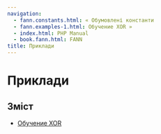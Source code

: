 ```yaml
---
navigation:
  - fann.constants.html: « Обумовлені константи
  - fann.examples-1.html: Обучение XOR »
  - index.html: PHP Manual
  - book.fann.html: FANN
title: Приклади
---
```

# Приклади

## Зміст

-   [Обучение XOR](fann.examples-1.md)
